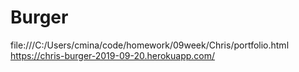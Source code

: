 # Burger
file:///C:/Users/cmina/code/homework/09week/Chris/portfolio.html
https://chris-burger-2019-09-20.herokuapp.com/

